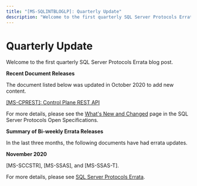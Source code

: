 ```yaml
---
title: "[MS-SQLINTBLOGLP]: Quarterly Update"
description: "Welcome to the first quarterly SQL Server Protocols Errata blog post.  Recent Document Releases  The document listed below"
---
```


# Quarterly Update

<p>Welcome to the first quarterly SQL Server Protocols Errata
blog post.</p>

<p><b>Recent Document Releases</b></p>

<p>The document listed below was updated in October 2020 to add
new content.</p>

<p><span><a href="https://docs.microsoft.com/en-us/openspecs/sql_server_protocols/ms-cprest/8fc422db-5e90-4dae-8a2a-aab4dd5503e9">[MS-CPREST]:
Control Plane REST API</a></span></p>

<p>For more details, please see the <span><a href="https://docs.microsoft.com/en-us/openspecs/sql_server_protocols/ms-sqlprotlp/2efaa6c9-699e-4e2c-9ea7-d342ad51a988">What's
New and Changed</a></span> page in the SQL Server Protocols Open
Specifications.</p>

<p><b>Summary of Bi-weekly Errata Releases</b></p>

<p>In the last three months, the following documents have had
errata updates.</p>

<p><b>November 2020</b></p>

<p>[MS-SCCSTR], [MS-SSAS], and [MS-SSAS-T].</p>

<p>For more details, please see <span><a href="https://docs.microsoft.com/en-us/openspecs/sql_server_protocols/ms-sqlerrata/ccfd60a1-e76b-4f03-93d0-a4d10ec03f5e">SQL
Server Protocols Errata</a></span>.</p>


                